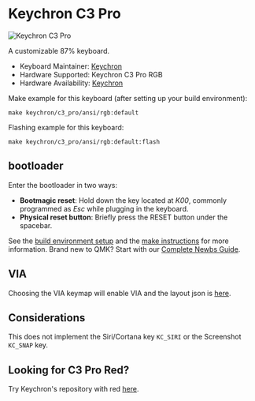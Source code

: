 # Keychron C3 Pro

![Keychron C3 Pro](https://i.imgur.com/b4FTJsf.jpg)

A customizable 87% keyboard.

* Keyboard Maintainer: [Keychron](https://github.com/keychron)
* Hardware Supported: Keychron C3 Pro RGB
* Hardware Availability: [Keychron](https://www.keychron.com/)

Make example for this keyboard (after setting up your build environment):

    make keychron/c3_pro/ansi/rgb:default 

Flashing example for this keyboard:

    make keychron/c3_pro/ansi/rgb:default:flash

## bootloader

Enter the bootloader in two ways:

* **Bootmagic reset**: Hold down the key located at *K00*, commonly programmed as *Esc* while plugging in the keyboard.
* **Physical reset button**: Briefly press the RESET button under the spacebar.

See the [build environment setup](https://docs.qmk.fm/#/getting_started_build_tools) and the [make instructions](https://docs.qmk.fm/#/getting_started_make_guide) for more information. Brand new to QMK? Start with our [Complete Newbs Guide](https://docs.qmk.fm/#/newbs).

## VIA

Choosing the VIA keymap will enable VIA and the layout json is [here](via_json/c3_pro_ansi_rgb.json).

## Considerations

This does not implement the Siri/Cortana key `KC_SIRI` or the Screenshot `KC_SNAP` key.

## Looking for C3 Pro Red?

Try Keychron's repository with red [here](https://github.com/Keychron/qmk_firmware/tree/playground/keyboards/keychron/c3_pro/).
